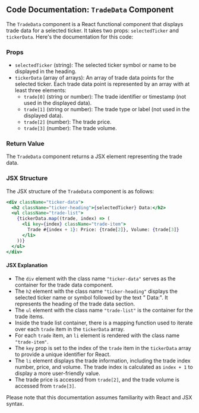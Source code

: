 ## Code Documentation: `TradeData` Component

The `TradeData` component is a React functional component that displays trade data for a selected ticker. It takes two props: `selectedTicker` and `tickerData`. Here's the documentation for this code:

### Props

- `selectedTicker` (string): The selected ticker symbol or name to be displayed in the heading.
- `tickerData` (array of arrays): An array of trade data points for the selected ticker. Each trade data point is represented by an array with at least three elements:
  - `trade[0]` (string or number): The trade identifier or timestamp (not used in the displayed data).
  - `trade[1]` (string or number): The trade type or label (not used in the displayed data).
  - `trade[2]` (number): The trade price.
  - `trade[3]` (number): The trade volume.

### Return Value

The `TradeData` component returns a JSX element representing the trade data.

### JSX Structure

The JSX structure of the `TradeData` component is as follows:

```jsx
<div className="ticker-data">
  <h2 className="ticker-heading">{selectedTicker} Data:</h2>
  <ul className="trade-list">
    {tickerData.map((trade, index) => (
      <li key={index} className="trade-item">
        Trade #{index + 1}: Price: {trade[2]}, Volume: {trade[3]}
      </li>
    ))}
  </ul>
</div>
```

#### JSX Explanation

- The `div` element with the class name `"ticker-data"` serves as the container for the trade data component.
- The `h2` element with the class name `"ticker-heading"` displays the selected ticker name or symbol followed by the text " Data:". It represents the heading of the trade data section.
- The `ul` element with the class name `"trade-list"` is the container for the trade items.
- Inside the trade list container, there is a mapping function used to iterate over each `trade` item in the `tickerData` array.
- For each `trade` item, an `li` element is rendered with the class name `"trade-item"`.
- The `key` prop is set to the index of the `trade` item in the `tickerData` array to provide a unique identifier for React.
- The `li` element displays the trade information, including the trade index number, price, and volume. The trade index is calculated as `index + 1` to display a more user-friendly value.
- The trade price is accessed from `trade[2]`, and the trade volume is accessed from `trade[3]`.

Please note that this documentation assumes familiarity with React and JSX syntax.
